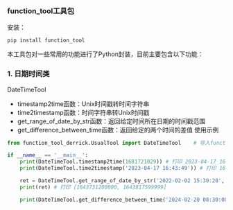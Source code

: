 ### function_tool工具包

安装：
```shell
pip install function_tool
```

本工具包对一些常用的功能进行了Python封装，目前主要包含以下功能：

### 1. 日期时间类
DateTimeTool
+ timestamp2time函数：Unix时间戳转时间字符串
+ time2timestamp函数：时间字符串转Unix时间戳
+ get_range_of_date_by_str函数：返回给定时间所在日期的时间戳范围
+ get_difference_between_time函数：返回给定的两个时间的差值
使用示例
```python
from function_tool_derrick.UsualTool import DateTimeTool    # 导入function_tool_derrick.UsualTool下的DateTimeTool类

if __name__ == '__main__':
    print(DateTimeTool.timestamp2time(1681721029)) # 打印 2023-04-17 16:43:49
    print(DateTimeTool.time2timestamp('2023-04-17 16:43:49')) # 打印 1681721029

    ret = DateTimeTool.get_range_of_date_by_str('2022-02-02 15:30:28', formatter='%Y-%m-%d %H:%M:%S', tsType=TimestampType.MILLISECOND)
    print(ret) # 打印 [1643731200000, 1643817599999]

    print(DateTimeTool.get_difference_between_time('2024-02-20 08:30:00', '2024-02-20 08:31:30'))   # 打印90
```